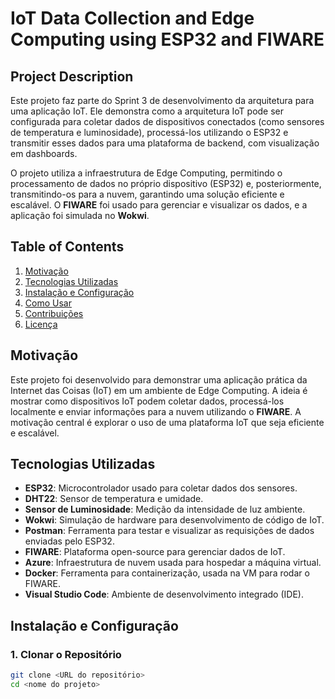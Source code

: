 # **IoT Data Collection and Edge Computing using ESP32 and FIWARE**

## **Project Description**
Este projeto faz parte do Sprint 3 de desenvolvimento da arquitetura para uma aplicação IoT. Ele demonstra como a arquitetura IoT pode ser configurada para coletar dados de dispositivos conectados (como sensores de temperatura e luminosidade), processá-los utilizando o ESP32 e transmitir esses dados para uma plataforma de backend, com visualização em dashboards. 

O projeto utiliza a infraestrutura de Edge Computing, permitindo o processamento de dados no próprio dispositivo (ESP32) e, posteriormente, transmitindo-os para a nuvem, garantindo uma solução eficiente e escalável. O **FIWARE** foi usado para gerenciar e visualizar os dados, e a aplicação foi simulada no **Wokwi**.

## **Table of Contents**
1. [Motivação](#motivação)
2. [Tecnologias Utilizadas](#tecnologias-utilizadas)
3. [Instalação e Configuração](#instalação-e-configuração)
4. [Como Usar](#como-usar)
5. [Contribuições](#contribuições)
6. [Licença](#licença)

## **Motivação**
Este projeto foi desenvolvido para demonstrar uma aplicação prática da Internet das Coisas (IoT) em um ambiente de Edge Computing. A ideia é mostrar como dispositivos IoT podem coletar dados, processá-los localmente e enviar informações para a nuvem utilizando o **FIWARE**. A motivação central é explorar o uso de uma plataforma IoT que seja eficiente e escalável.

## **Tecnologias Utilizadas**
- **ESP32**: Microcontrolador usado para coletar dados dos sensores.
- **DHT22**: Sensor de temperatura e umidade.
- **Sensor de Luminosidade**: Medição da intensidade de luz ambiente.
- **Wokwi**: Simulação de hardware para desenvolvimento de código de IoT.
- **Postman**: Ferramenta para testar e visualizar as requisições de dados enviadas pelo ESP32.
- **FIWARE**: Plataforma open-source para gerenciar dados de IoT.
- **Azure**: Infraestrutura de nuvem usada para hospedar a máquina virtual.
- **Docker**: Ferramenta para containerização, usada na VM para rodar o FIWARE.
- **Visual Studio Code**: Ambiente de desenvolvimento integrado (IDE).

## **Instalação e Configuração**

### **1. Clonar o Repositório**
```bash
git clone <URL do repositório>
cd <nome do projeto>
